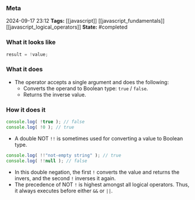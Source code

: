 ### Meta
2024-09-17 23:12
**Tags:** [[javascript]] [[javascript_fundamentals]] [[javascript_logical_operators]]
**State:** #completed  

### What it looks like
```JavaScript title:app.js
result = !value;
```

### What it does
- The operator accepts a single argument and does the following:
	- Converts the operand to Boolean type: `true` / `false`.
	- Returns the inverse value.

### How it does it
```JavaScript title:app.js
console.log( !true ); // false
console.log( !0 ); // true
```

- A double NOT `!!` is sometimes used for converting a value to Boolean type.

```JavaScript title:app.js
console.log( !!"not-empty string" ); // true
console.log( !!null ); // false
```

- In this double negation, the first `!` converts the value and returns the invers, and the second `!` inverses it again.
- The precedence of NOT `!` is highest amongst all logical operators. Thus, it always executes before either `&&` or `||`.